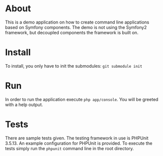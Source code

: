 # About

This is a demo application on how to create command line applications based on Symfony components.
The demo is not using the Symfony2 framework, but decoupled components the framework is built on.

# Install

To install, you only have to init the submodules: `git submodule init`

# Run

In order to run the application execute `php app/console`. You will be greeted with a help output.

# Tests

There are sample tests given. The testing framework in use is PHPUnit 3.5.13.
An example configuration for PHPUnit is provided. To execute the tests simply run the `phpunit` command line in the root directory.